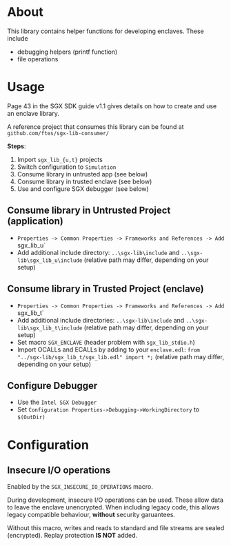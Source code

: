 # About
This library contains helper functions for developing enclaves. These include

- debugging helpers (printf function)
- file operations


# Usage
Page 43 in the SGX SDK guide v1.1 gives details on how to create and use an enclave library.

A reference project that consumes this library can be found at `github.com/ftes/sgx-lib-consumer/`

**Steps**:

1. Import `sgx_lib_{u,t}` projects
2. Switch configuration to `Simulation`
3. Consume library in untrusted app (see below)
4. Consume library in trusted enclave (see below)
5. Use and configure SGX debugger (see below)

## Consume library in Untrusted Project (application)
- `Properties -> Common Properties -> Frameworks and References -> Add `sgx_lib_u`
- Add additional include directory: `..\sgx-lib\include` and `..\sgx-lib\sgx_lib_u\include` (relative path may differ, depending on your setup)

## Consume library in Trusted Project (enclave)
- `Properties -> Common Properties -> Frameworks and References -> Add `sgx_lib_t`
- Add additional include directories: `..\sgx-lib\include` and `..\sgx-lib\sgx_lib_t\include` (relative path may differ, depending on your setup)
- Set macro `SGX_ENCLAVE` (header problem with `sgx_lib_stdio.h`)
- Import OCALLs and ECALLs by adding to your `enclave.edl`: `from "../sgx-lib/sgx_lib_t/sgx_lib.edl" import *;` (relative path may differ, depending on your setup)

## Configure Debugger
- Use the `Intel SGX Debugger`
- Set `Configuration Properties->Debugging->WorkingDirectory` to `$(OutDir)`


# Configuration

## Insecure I/O operations
Enabled by the `SGX_INSECURE_IO_OPERATIONS` macro.

During development, insecure I/O operations can be used. These allow data to leave the enclave unencrypted.
When including legacy code, this allows legacy compatible behaviour, **without** security garuantees.

Without this macro, writes and reads to standard and file streams are sealed (encrypted).
Replay protection **IS NOT** added.
